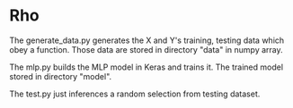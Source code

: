 # Rho

The generate_data.py generates the X and Y's training, testing data which obey a function. Those data are stored in directory "data" in numpy array.

The mlp.py builds the MLP model in Keras and trains it. The trained model stored in directory "model".

The test.py just inferences a random selection from testing dataset.